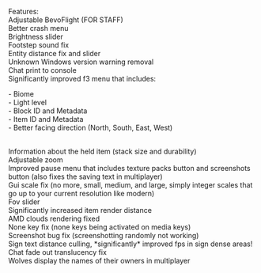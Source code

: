 <p>Features:<br>
Adjustable BevoFlight (FOR STAFF)<br>
Better crash menu<br>
Brightness slider<br>
Footstep sound fix<br>
Entity distance fix and slider<br>
Unknown Windows version warning removal<br>
Chat print to console<br>
Significantly improved f3 menu that includes:</p>
- Biome<br>
- Light level<br>
- Block ID and Metadata<br>
- Item ID and Metadata<br>
- Better facing direction (North, South, East, West)<br><br>
<p>Information about the held item (stack size and durability)<br>
Adjustable zoom<br>
Improved pause menu that includes texture packs button and screenshots button (also fixes the saving text in multiplayer)<br>
Gui scale fix (no more, small, medium, and large, simply integer scales that go up to your current resolution like modern)<br>
Fov slider<br>
Significantly increased item render distance<br>
AMD clouds rendering fixed<br>
None key fix (none keys being activated on media keys)<br>
Screenshot bug fix (screenshotting randomly not working)<br>
Sign text distance culling, *significantly* improved fps in sign dense areas!<br>
Chat fade out translucency fix<br>
Wolves display the names of their owners in multiplayer</p>
